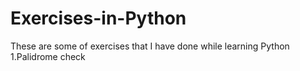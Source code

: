 # Exercises-in-Python
These are some of exercises that I have done while learning Python
1.Palidrome check
